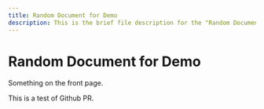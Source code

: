 ```yaml
---
title: Random Document for Demo
description: This is the brief file description for the "Random Document for Demo"
---
```

# Random Document for Demo

Something on the front page.

This is a test of Github PR.